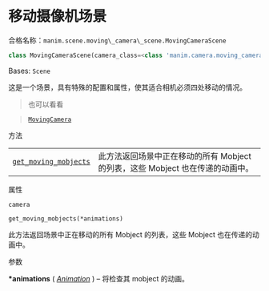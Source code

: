 # 移动摄像机场景

合格名称：`manim.scene.moving\_camera\_scene.MovingCameraScene`

```py
class MovingCameraScene(camera_class=<class 'manim.camera.moving_camera.MovingCamera'>, **kwargs)
```

Bases: `Scene`

这是一个场景，具有特殊的配置和属性，使其适合相机必须四处移动的情况。

> 也可以看看

> [`MovingCamera`]()


方法

|||
|-|-|
[`get_moving_mobjects`]()|此方法返回场景中正在移动的所有 Mobject 的列表，这些 Mobject 也在传递的动画中。


属性

`camera`


`get_moving_mobjects(*animations)`

此方法返回场景中正在移动的所有 Mobject 的列表，这些 Mobject 也在传递的动画中。

参数

**\*animations** ( [_Animation_]() ) – 将检查其 mobject 的动画。
